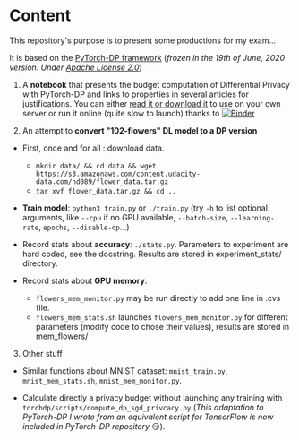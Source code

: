# Content
This repository's purpose is to present some productions for my exam...

It is based on the [PyTorch-DP framework](https://github.com/facebookresearch/pytorch-dp) (*frozen in the 19th of June, 2020 version. Under [Apache License 2.0](https://github.com/facebookresearch/pytorch-dp/blob/master/LICENSE)*)

1. A **notebook** that presents the budget computation of Differential Privacy with PyTorch-DP and links to properties in several articles for justifications. You can either [read it or download it](https://github.com/jmg-74/exam/blob/master/torchdp/scripts/DP_Computation_in_SGM.ipynb) to use on your own server or run it online (quite slow to launch) thanks to [![Binder](https://mybinder.org/badge_logo.svg)](https://mybinder.org/v2/gh/jmg-74/exam/master?filepath=torchdp%2Fscripts%2FDP_Computation_in_SGM.ipynb "Tip: right clic / open in new tab...")

2. An attempt to **convert "102-flowers" DL model to a DP version**
  * First, once and for all : download data.
    * `mkdir data/ && cd data && wget https://s3.amazonaws.com/content.udacity-data.com/nd089/flower_data.tar.gz`
    * `tar xvf flower_data.tar.gz && cd ..`

  * **Train model**: `python3 train.py` or `./train.py` (try `-h` to list optional arguments, like `--cpu` if no GPU available,
  `--batch-size`, `--learning-rate`, `epochs`, `--disable-dp`...)

  * Record stats about **accuracy**: `./stats.py`. Parameters to experiment are hard coded, see the docstring. Results are stored
 in experiment_stats/ directory.

  * Record stats about **GPU memory**:  
    * `flowers_mem_monitor.py` may be run directly to add one line in .cvs file.
    * `flowers_mem_stats.sh` launches `flowers_mem_monitor.py` for different parameters (modify code to chose their values),
  results are stored in mem_flowers/

3. Other stuff
  * Similar functions about MNIST dataset: `mnist_train.py`, `mnist_mem_stats.sh`, `mnist_mem_monitor.py`.

  * Calculate directly a privacy budget without launching any training with `torchdp/scripts/compute_dp_sgd_privcacy.py` (*This adaptation to PyTorch-DP I wrote from an equivalent script for TensorFlow is now included in PyTorch-DP repository* :smirk:).

